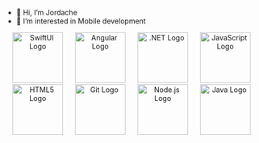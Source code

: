 - 👋 Hi, I’m Jordache
- 👀 I’m interested in Mobile development

<style>
  .logo {
    margin: 0 10px;
  }
</style>

<p align="center">
  <img class="logo" src="https://developer.apple.com/assets/elements/icons/swiftui/swiftui-96x96_2x.png" width="100" alt="SwiftUI Logo">
  <img class="logo" src="https://angular.io/assets/images/logos/angular/angular.svg" width="100" alt="Angular Logo">
  <img class="logo" src="https://upload.wikimedia.org/wikipedia/commons/e/ee/.NET_Core_Logo.svg" width="100" alt=".NET Logo">
  <img class="logo" src="https://upload.wikimedia.org/wikipedia/commons/9/99/Unofficial_JavaScript_logo_2.svg" width="100" alt="JavaScript Logo">
  <img class="logo" src="https://upload.wikimedia.org/wikipedia/commons/3/38/HTML5_Badge.svg" width="100" alt="HTML5 Logo">
  <img class="logo" src="https://upload.wikimedia.org/wikipedia/commons/thumb/e/e0/Git-logo.svg/1280px-Git-logo.svg.png" width="100" alt="Git Logo">
  <img class="logo" src="https://upload.wikimedia.org/wikipedia/commons/thumb/d/d9/Node.js_logo.svg/1280px-Node.js_logo.svg.png" width="100" alt="Node.js Logo">
  <img class="logo" src="https://upload.wikimedia.org/wikipedia/en/3/30/Java_programming_language_logo.svg" width="100" alt="Java Logo">
</p>




<!---
Jordache007/Jordache007 is a ✨ special ✨ repository because its `README.md` (this file) appears on your GitHub profile.
You can click the Preview link to take a look at your changes.
--->
